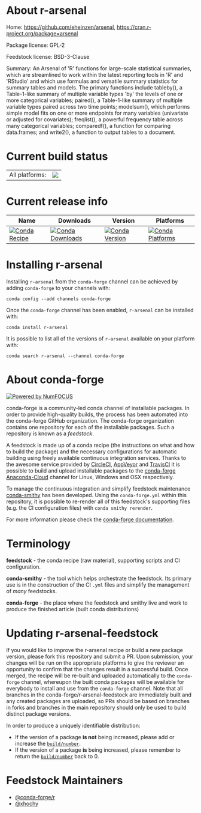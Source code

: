 About r-arsenal
===============

Home: https://github.com/eheinzen/arsenal, https://cran.r-project.org/package=arsenal

Package license: GPL-2

Feedstock license: BSD-3-Clause

Summary: An Arsenal of 'R' functions for large-scale statistical summaries, which are streamlined to work within the latest reporting tools in 'R' and 'RStudio' and which use formulas and versatile summary statistics for summary tables and models. The primary functions include tableby(), a Table-1-like summary of multiple variable types 'by' the levels of one or more categorical variables; paired(), a Table-1-like summary of multiple variable types paired across two time points; modelsum(), which performs simple model fits on one or more endpoints for many variables (univariate or adjusted for covariates); freqlist(), a powerful frequency table across many categorical variables; comparedf(), a function for comparing data.frames; and write2(), a function to output tables to a document.



Current build status
====================


<table><tr><td>All platforms:</td>
    <td>
      <a href="https://dev.azure.com/conda-forge/feedstock-builds/_build/latest?definitionId=7144&branchName=master">
        <img src="https://dev.azure.com/conda-forge/feedstock-builds/_apis/build/status/r-arsenal-feedstock?branchName=master">
      </a>
    </td>
  </tr>
</table>

Current release info
====================

| Name | Downloads | Version | Platforms |
| --- | --- | --- | --- |
| [![Conda Recipe](https://img.shields.io/badge/recipe-r--arsenal-green.svg)](https://anaconda.org/conda-forge/r-arsenal) | [![Conda Downloads](https://img.shields.io/conda/dn/conda-forge/r-arsenal.svg)](https://anaconda.org/conda-forge/r-arsenal) | [![Conda Version](https://img.shields.io/conda/vn/conda-forge/r-arsenal.svg)](https://anaconda.org/conda-forge/r-arsenal) | [![Conda Platforms](https://img.shields.io/conda/pn/conda-forge/r-arsenal.svg)](https://anaconda.org/conda-forge/r-arsenal) |

Installing r-arsenal
====================

Installing `r-arsenal` from the `conda-forge` channel can be achieved by adding `conda-forge` to your channels with:

```
conda config --add channels conda-forge
```

Once the `conda-forge` channel has been enabled, `r-arsenal` can be installed with:

```
conda install r-arsenal
```

It is possible to list all of the versions of `r-arsenal` available on your platform with:

```
conda search r-arsenal --channel conda-forge
```


About conda-forge
=================

[![Powered by NumFOCUS](https://img.shields.io/badge/powered%20by-NumFOCUS-orange.svg?style=flat&colorA=E1523D&colorB=007D8A)](http://numfocus.org)

conda-forge is a community-led conda channel of installable packages.
In order to provide high-quality builds, the process has been automated into the
conda-forge GitHub organization. The conda-forge organization contains one repository
for each of the installable packages. Such a repository is known as a *feedstock*.

A feedstock is made up of a conda recipe (the instructions on what and how to build
the package) and the necessary configurations for automatic building using freely
available continuous integration services. Thanks to the awesome service provided by
[CircleCI](https://circleci.com/), [AppVeyor](https://www.appveyor.com/)
and [TravisCI](https://travis-ci.com/) it is possible to build and upload installable
packages to the [conda-forge](https://anaconda.org/conda-forge)
[Anaconda-Cloud](https://anaconda.org/) channel for Linux, Windows and OSX respectively.

To manage the continuous integration and simplify feedstock maintenance
[conda-smithy](https://github.com/conda-forge/conda-smithy) has been developed.
Using the ``conda-forge.yml`` within this repository, it is possible to re-render all of
this feedstock's supporting files (e.g. the CI configuration files) with ``conda smithy rerender``.

For more information please check the [conda-forge documentation](https://conda-forge.org/docs/).

Terminology
===========

**feedstock** - the conda recipe (raw material), supporting scripts and CI configuration.

**conda-smithy** - the tool which helps orchestrate the feedstock.
                   Its primary use is in the construction of the CI ``.yml`` files
                   and simplify the management of *many* feedstocks.

**conda-forge** - the place where the feedstock and smithy live and work to
                  produce the finished article (built conda distributions)


Updating r-arsenal-feedstock
============================

If you would like to improve the r-arsenal recipe or build a new
package version, please fork this repository and submit a PR. Upon submission,
your changes will be run on the appropriate platforms to give the reviewer an
opportunity to confirm that the changes result in a successful build. Once
merged, the recipe will be re-built and uploaded automatically to the
`conda-forge` channel, whereupon the built conda packages will be available for
everybody to install and use from the `conda-forge` channel.
Note that all branches in the conda-forge/r-arsenal-feedstock are
immediately built and any created packages are uploaded, so PRs should be based
on branches in forks and branches in the main repository should only be used to
build distinct package versions.

In order to produce a uniquely identifiable distribution:
 * If the version of a package **is not** being increased, please add or increase
   the [``build/number``](https://conda.io/docs/user-guide/tasks/build-packages/define-metadata.html#build-number-and-string).
 * If the version of a package **is** being increased, please remember to return
   the [``build/number``](https://conda.io/docs/user-guide/tasks/build-packages/define-metadata.html#build-number-and-string)
   back to 0.

Feedstock Maintainers
=====================

* [@conda-forge/r](https://github.com/conda-forge/r/)
* [@xhochy](https://github.com/xhochy/)


